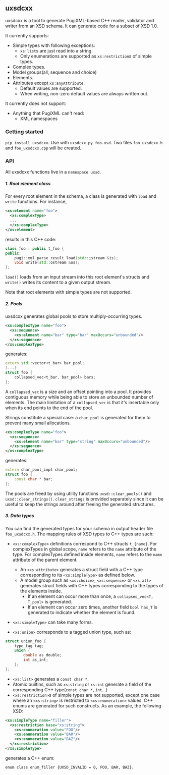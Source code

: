 ## uxsdcxx

uxsdcxx is a tool to generate PugiXML-based C++ reader, validator and writer from an XSD schema. It can generate code for a subset of XSD 1.0.

It currently supports:

- Simple types with following exceptions:
	- `xs:list`s are just read into a string.
	- Only enumerations are supported as `xs:restriction`s of simple types.
- Complex types.
- Model groups(all, sequence and choice)
- Elements.
- Attributes except `xs:anyAttribute`.
	- Default values are supported.
	- When writing, non-zero default values are always written out.

It currently does not support:
- Anything that PugiXML can't read:
	- XML namespaces

### Getting started

`pip install uxsdcxx`. Use with `uxsdcxx.py foo.xsd`. Two files `foo_uxsdcxx.h` and `foo_uxsdcxx.cpp` will be created.

### API

All uxsdcxx functions live in a `namespace uxsd`.

##### 1. Root element class

For every root element in the schema, a class is generated with `load` and `write` functions. For instance,

```xml
<xs:element name="foo">
  <xs:complexType>
  ...
  </xs:complexType>
</xs:element>
```
results in this C++ code:
```c++
class foo : public t_foo {
public:
    pugi::xml_parse_result load(std::istream &is);
    void write(std::ostream &os);
};
```
`load()` loads from an input stream into this root element's structs and `write()` writes its content to a given output stream.

Note that root elements with simple types are not supported.

##### 2. Pools

uxsdcxx generates global pools to store multiply-occurring types.

```xml
<xs:complexType name="foo">
  <xs:sequence>
    <xs:element name="bar" type="bar" maxOccurs="unbounded"/>
  </xs:sequence>
</xs:complexType>
```
generates:
```c++
extern std::vector<t_bar> bar_pool;
[...]
struct foo {
    collapsed_vec<t_bar, bar_pool> bars;
};
```

A `collapsed_vec` is a size and an offset pointing into a pool. It provides contiguous memory while being able to store an unbounded number of elements. The main limitation of a `collapsed_vec` is that it's insertable only when its end points to the end of the pool.

Strings constitute a special case: a `char_pool` is generated for them to prevent many small allocations.

```xml
<xs:complexType name="foo">
  <xs:sequence>
    <xs:element name="bar" type="string" maxOccurs="unbounded"/>
  </xs:sequence>
</xs:complexType>
```
generates:
```c++
extern char_pool_impl char_pool;
struct foo {
    const char * bar;
};
```

The pools are freed by using utility functions `uxsd::clear_pools()` and `uxsd::clear_strings()`. `clear_strings` is provided separately since it can be useful to keep the strings around after freeing the generated structures.

##### 3. Data types

You can find the generated types for your schema in output header file `foo_uxsdcxx.h`. The mapping rules of XSD types to C++ types are such:

- `<xs:complexType>` definitions correspond to C++ structs `t_{name}`. For complexTypes in global scope, `name` refers to the `name` attribute of the type. For complexTypes defined inside elements, `name` refers to the `name` attribute of the parent element.
  - An `<xs:attribute>` generates a struct field with a C++ type corresponding to its `<xs:simpleType>` as defined below.
  - A model group such as `<xs:choice>`, `<xs:sequence>` or `<xs:all>` generates struct fields with C++ types corresponding to the types of the elements inside.
    - If an element can occur more than once, a `collapsed_vec<T, T_pool>` is generated.
    - If an element can occur zero times, another field `bool has_T` is generated to indicate whether the element is found.

- `<xs:simpleType>` can take many forms.
- `<xs:union>` corresponds to a tagged union type, such as:
```c++
struct union_foo {
    type_tag tag;
    union {
        double as_double;
        int as_int;
    };
};
```
- `<xs:list>` generates a `const char *`.
- Atomic builtins, such as `xs:string` or `xs:int` generate a field of the corresponding C++ type(`const char *`, `int`...)
- `<xs:restriction>`s of simple types are not supported, except one case where an `<xs:string>` is restricted to `<xs:enumeration>` values. C++ enums are generated for such constructs. As an example, the following XSD:
```xml
<xs:simpleType name="filler">
  <xs:restriction base="xs:string">
    <xs:enumeration value="FOO"/>
    <xs:enumeration value="BAR"/>
    <xs:enumeration value="BAZ"/>
  </xs:restriction>
</xs:simpleType>
```
generates a C++ enum:
```
enum class enum_filler {UXSD_INVALID = 0, FOO, BAR, BAZ};
```

